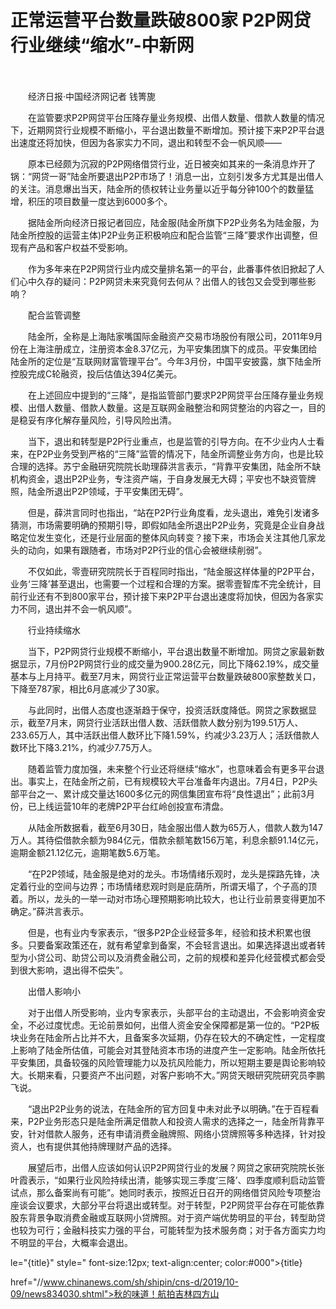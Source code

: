 # 正常运营平台数量跌破800家 P2P网贷行业继续“缩水”-中新网

　　

　　经济日报·中国经济网记者 钱箐旎

　　在监管要求P2P网贷平台压降存量业务规模、出借人数量、借款人数量的情况下，近期网贷行业规模不断缩小，平台退出数量不断增加。预计接下来P2P平台退出速度还将加快，但因为各家实力不同，退出和转型不会一帆风顺——

　　原本已经颇为沉寂的P2P网络借贷行业，近日被突如其来的一条消息炸开了锅：“网贷一哥”陆金所要退出P2P市场了！消息一出，立刻引发多方尤其是出借人的关注。消息爆出当天，陆金所的债权转让业务量以近乎每分钟100个的数量猛增，积压的项目数量一度达到6000多个。

　　据陆金所向经济日报记者回应，陆金服(陆金所旗下P2P业务名为陆金服，为陆金所控股的运营主体)P2P业务正积极响应和配合监管“三降”要求作出调整，但现有产品和客户权益不受影响。

　　作为多年来在P2P网贷行业内成交量排名第一的平台，此番事件依旧掀起了人们心中久存的疑问：P2P网贷未来究竟何去何从？出借人的钱包又会受到哪些影响？

　　配合监管调整

　　陆金所，全称是上海陆家嘴国际金融资产交易市场股份有限公司，2011年9月份在上海注册成立，注册资本金8.37亿元，为平安集团旗下的成员。平安集团给陆金所的定位是“互联网财富管理平台”。今年3月份，中国平安披露，旗下陆金所控股完成C轮融资，投后估值达394亿美元。

　　在上述回应中提到的“三降”，是指监管部门要求P2P网贷平台压降存量业务规模、出借人数量、借款人数量。这是互联网金融整治和网贷整治的内容之一，目的是稳妥有序化解存量风险，引导风险出清。

　　当下，退出和转型是P2P行业重点，也是监管的引导方向。在不少业内人士看来，在P2P业务受到严格的“三降”监管的情况下，陆金所调整业务方向，也是比较合理的选择。苏宁金融研究院院长助理薛洪言表示，“背靠平安集团，陆金所不缺机构资金，退出P2P业务，专注资产端，于自身发展无大碍；平安也不缺资管牌照，陆金所退出P2P领域，于平安集团无碍”。

　　但是，薛洪言同时也指出，“站在P2P行业角度看，龙头退出，难免引发诸多猜测，市场需要明确的预期引导，即假如陆金所退出P2P业务，究竟是企业自身战略定位发生变化，还是行业层面的整体风向转变？接下来，市场会关注其他几家龙头的动向，如果有跟随者，市场对P2P行业的信心会被继续削弱”。

　　不仅如此，零壹研究院院长于百程同时指出，“陆金服这样体量的P2P平台，业务‘三降’甚至退出，也需要一个过程和合理的方案。据零壹智库不完全统计，目前行业还有不到800家平台，预计接下来P2P平台退出速度将加快，但因为各家实力不同，退出并不会一帆风顺”。

　　行业持续缩水

　　当下，P2P网贷行业规模不断缩小，平台退出数量不断增加。网贷之家最新数据显示，7月份P2P网贷行业的成交量为900.28亿元，同比下降62.19%，成交量基本与上月持平。截至7月末，网贷行业正常运营平台数量跌破800家整数关口，下降至787家，相比6月底减少了30家。

　　与此同时，出借人态度也逐渐趋于保守，投资活跃度降低。网贷之家数据显示，截至7月末，网贷行业活跃出借人数、活跃借款人数分别为199.51万人、233.65万人，其中活跃出借人数环比下降1.59%，约减少3.23万人；活跃借款人数环比下降3.21%，约减少7.75万人。

　　随着监管力度加强，未来整个行业还将继续“缩水”，也意味着会有更多平台退出。事实上，在陆金所之前，已有规模较大平台准备年内退出。7月4日，P2P头部平台之一、累计成交量达1600多亿元的网信集团宣布将“良性退出”；此前3月份，已上线运营10年的老牌P2P平台红岭创投宣布清盘。

　　从陆金所数据看，截至6月30日，陆金服出借人数为65万人，借款人数为147万人。其待偿借款余额为984亿元，借款余额笔数156万笔，利息余额91.14亿元，逾期金额21.12亿元，逾期笔数5.6万笔。

　　“在P2P领域，陆金服是绝对的龙头。市场情绪乐观时，龙头是探路先锋，决定着行业的空间与边界；市场情绪悲观时则是庇荫所，所谓天塌了，个子高的顶着。所以，龙头的一举一动对市场心理预期影响比较大，也让行业前景变得更加不确定。”薛洪言表示。

　　但是，也有业内专家表示，“很多P2P企业经营多年，经验和技术积累也很多。只要备案政策还在，就有希望拿到备案，不会轻言退出。如果选择退出或者转型为小贷公司、助贷公司以及消费金融公司，之前的规模和差异化经营模式都会受到很大影响，退出得不偿失”。

　　出借人影响小

　　对于出借人所受影响，业内专家表示，头部平台的主动退出，不会影响资金安全，不必过度忧虑。无论前景如何，出借人资金安全保障都是第一位的。“P2P板块业务在陆金所占比并不大，且备案多次延期，仍存在较大的不确定性，一定程度上影响了陆金所估值，可能会对其登陆资本市场的进度产生一定影响。陆金所依托平安集团，具备较强的风险管理能力以及抗风险能力，所以短期主要是舆论影响较大。长期来看，只要资产不出问题，对客户影响不大。”网贷天眼研究院研究员李鹏飞说。

　　“退出P2P业务的说法，在陆金所的官方回复中未对此予以明确。”在于百程看来，P2P业务形态只是陆金所满足借款人和投资人需求的选择之一，陆金所背靠平安，针对借款人服务，还有申请消费金融牌照、网络小贷牌照等多种选择，针对投资人，也有提供其他持牌理财产品的选择。

　　展望后市，出借人应该如何认识P2P网贷行业的发展？网贷之家研究院院长张叶霞表示，“如果行业风险持续出清，能够实现三季度‘三降’、四季度顺利启动监管试点，那么备案尚有可能”。她同时表示，按照近日召开的网络借贷风险专项整治座谈会议要求，大部分平台将退出或转型。对于转型，P2P网贷平台存在可能依靠股东背景争取消费金融或互联网小贷牌照。对于资产端优势明显的平台，转型助贷也较为可行；金融科技实力强的平台，可能转型为技术服务商；对于各方面实力均不明显的平台，大概率会退出。

le="{title}" style=" font-size:12px; text-align:center; color:#000">{title}

href="//www.chinanews.com/sh/shipin/cns-d/2019/10-09/news834030.shtml">秋的味道！航拍吉林四方山
